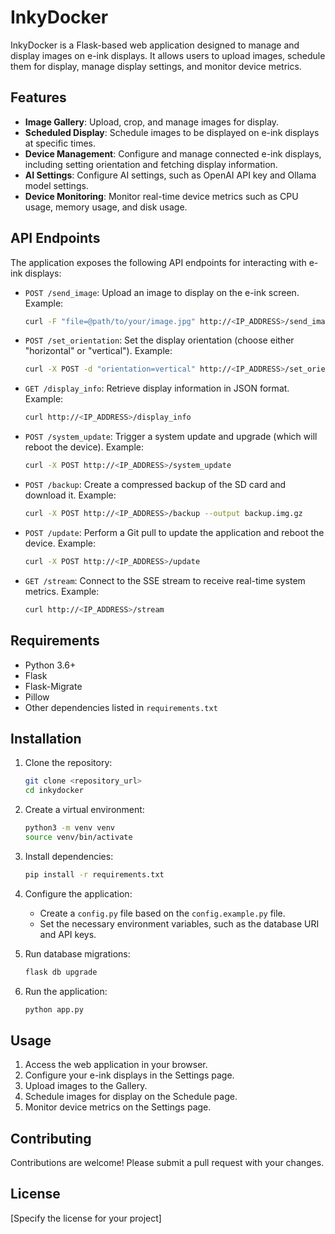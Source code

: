 # InkyDocker

InkyDocker is a Flask-based web application designed to manage and display images on e-ink displays. It allows users to upload images, schedule them for display, manage display settings, and monitor device metrics.

## Features

*   **Image Gallery**: Upload, crop, and manage images for display.
*   **Scheduled Display**: Schedule images to be displayed on e-ink displays at specific times.
*   **Device Management**: Configure and manage connected e-ink displays, including setting orientation and fetching display information.
*   **AI Settings**: Configure AI settings, such as OpenAI API key and Ollama model settings.
*   **Device Monitoring**: Monitor real-time device metrics such as CPU usage, memory usage, and disk usage.

## API Endpoints

The application exposes the following API endpoints for interacting with e-ink displays:

*   `POST /send_image`: Upload an image to display on the e-ink screen. Example:

    ```bash
    curl -F "file=@path/to/your/image.jpg" http://<IP_ADDRESS>/send_image
    ```

*   `POST /set_orientation`: Set the display orientation (choose either "horizontal" or "vertical"). Example:

    ```bash
    curl -X POST -d "orientation=vertical" http://<IP_ADDRESS>/set_orientation
    ```

*   `GET /display_info`: Retrieve display information in JSON format. Example:

    ```bash
    curl http://<IP_ADDRESS>/display_info
    ```

*   `POST /system_update`: Trigger a system update and upgrade (which will reboot the device). Example:

    ```bash
    curl -X POST http://<IP_ADDRESS>/system_update
    ```

*   `POST /backup`: Create a compressed backup of the SD card and download it. Example:

    ```bash
    curl -X POST http://<IP_ADDRESS>/backup --output backup.img.gz
    ```

*   `POST /update`: Perform a Git pull to update the application and reboot the device. Example:

    ```bash
    curl -X POST http://<IP_ADDRESS>/update
    ```

*   `GET /stream`: Connect to the SSE stream to receive real-time system metrics. Example:

    ```bash
    curl http://<IP_ADDRESS>/stream
    ```

## Requirements

*   Python 3.6+
*   Flask
*   Flask-Migrate
*   Pillow
*   Other dependencies listed in `requirements.txt`

## Installation

1.  Clone the repository:

    ```bash
    git clone <repository_url>
    cd inkydocker
    ```

2.  Create a virtual environment:

    ```bash
    python3 -m venv venv
    source venv/bin/activate
    ```

3.  Install dependencies:

    ```bash
    pip install -r requirements.txt
    ```

4.  Configure the application:

    *   Create a `config.py` file based on the `config.example.py` file.
    *   Set the necessary environment variables, such as the database URI and API keys.

5.  Run database migrations:

    ```bash
    flask db upgrade
    ```

6.  Run the application:

    ```bash
    python app.py
    ```

## Usage

1.  Access the web application in your browser.
2.  Configure your e-ink displays in the Settings page.
3.  Upload images to the Gallery.
4.  Schedule images for display on the Schedule page.
5.  Monitor device metrics on the Settings page.

## Contributing

Contributions are welcome! Please submit a pull request with your changes.

## License

[Specify the license for your project]